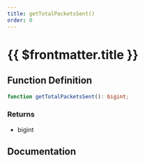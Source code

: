 ```yaml
---
title: getTotalPacketsSent()
order: 0
---
```


# {{ $frontmatter.title }}

<!--@include: ./getTotalPacketsSent_partial_header.md-->

## Function Definition

```ts
function getTotalPacketsSent(): bigint;
```

### Returns

* bigint

## Documentation

<!--@include: ./getTotalPacketsSent_partial_footer.md-->
